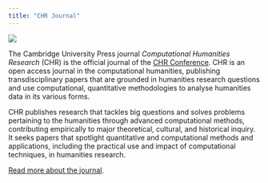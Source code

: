 ```yaml
---
title: "CHR Journal"
---
```

<style>
    img.first_image {
        max-width: 800px; 
        max-height: 400px;
        display: block;
        margin-left: auto;
        margin-right: auto;
    }
</style>


<img class="first_image" src="/images/announce/journal-announcement.jpg">

The Cambridge University Press journal _Computational Humanities Research_ (CHR) is the official journal of the [CHR Conference](https://2024.computational-humanities-research.org/). CHR is an open access journal in the computational humanities, publishing transdisciplinary papers that are grounded in humanities research questions and use computational, quantitative methodologies to analyse humanities data in its various forms.

CHR publishes research that tackles big questions and solves problems pertaining to the humanities through advanced computational methods, contributing empirically to major theoretical, cultural, and historical inquiry. It seeks papers that spotlight quantitative and computational methods and applications, including the practical use and impact of computational techniques, in humanities research. 

[Read more about the journal](https://www.cambridge.org/core/journals/computational-humanities-research).